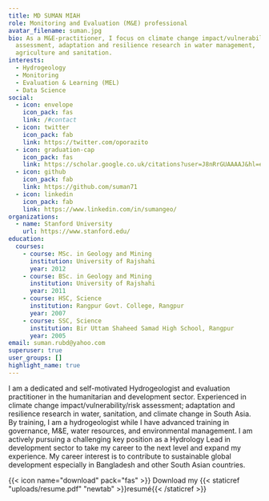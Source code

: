 ```yaml
---
title: MD SUMAN MIAH
role: Monitoring and Evaluation (M&E) professional
avatar_filename: suman.jpg
bio: As a M&E-practitioner, I focus on climate change impact/vulnerability/risk
  assessment, adaptation and resilience research in water management,
  agriculture and sanitation.
interests:
  - Hydrogeology
  - Monitoring
  - Evaluation & Learning (MEL)
  - Data Science
social:
  - icon: envelope
    icon_pack: fas
    link: /#contact
  - icon: twitter
    icon_pack: fab
    link: https://twitter.com/oporazito
  - icon: graduation-cap
    icon_pack: fas
    link: https://scholar.google.co.uk/citations?user=J8nRrGUAAAAJ&hl=en&authuser=2
  - icon: github
    icon_pack: fab
    link: https://github.com/suman71
  - icon: linkedin
    icon_pack: fab
    link: https://www.linkedin.com/in/sumangeo/
organizations:
  - name: Stanford University
    url: https://www.stanford.edu/
education:
  courses:
    - course: MSc. in Geology and Mining
      institution: University of Rajshahi
      year: 2012
    - course: BSc. in Geology and Mining
      institution: University of Rajshahi
      year: 2011
    - course: HSC, Science
      institution: Rangpur Govt. College, Rangpur
      year: 2007
    - course: SSC, Science
      institution: Bir Uttam Shaheed Samad High School, Rangpur
      year: 2005
email: suman.rubd@yahoo.com
superuser: true
user_groups: []
highlight_name: true
---
```

I am a dedicated and self-motivated Hydrogeologist and evaluation practitioner in the humanitarian and development sector. Experienced in climate change impact/vulnerability/risk assessment; adaptation and resilience research in water, sanitation, and climate change in South Asia. By training, I am a hydrogeologist while I have advanced training in governance, M&E, water resources, and environmental management. I am actively pursuing a challenging key position as a Hydrology Lead in development sector to take my career to the next level and expand my experience. My career interest is to contribute to sustainable global development especially in Bangladesh and other South Asian countries. 

{{< icon name="download" pack="fas" >}} Download my {{< staticref "uploads/resume.pdf" "newtab" >}}resumé{{< /staticref >}}
